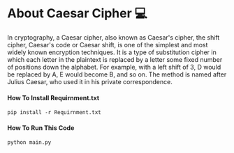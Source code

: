 # About Caesar Cipher 💻

In cryptography, a Caesar cipher, also known as Caesar's cipher, the shift cipher, Caesar's code or Caesar shift, is one of the simplest and most widely known encryption techniques. It is a type of substitution cipher in which each letter in the plaintext is replaced by a letter some fixed number of positions down the alphabet. For example, with a left shift of 3, D would be replaced by A, E would become B, and so on. The method is named after Julius Caesar, who used it in his private correspondence.

#### How To Install Requirnment.txt

```
pip install -r Requirnment.txt
```

#### How To Run This Code

```
python main.py
```

